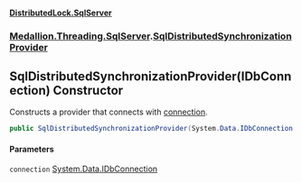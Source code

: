 #### [DistributedLock.SqlServer](README.md 'README')
### [Medallion.Threading.SqlServer](Medallion.Threading.SqlServer.md 'Medallion.Threading.SqlServer').[SqlDistributedSynchronizationProvider](SqlDistributedSynchronizationProvider.md 'Medallion.Threading.SqlServer.SqlDistributedSynchronizationProvider')

## SqlDistributedSynchronizationProvider(IDbConnection) Constructor

Constructs a provider that connects with [connection](SqlDistributedSynchronizationProvider..ctor.wIWVEFdYGHcqScaVWCtaYg.md#Medallion.Threading.SqlServer.SqlDistributedSynchronizationProvider.SqlDistributedSynchronizationProvider(System.Data.IDbConnection).connection 'Medallion.Threading.SqlServer.SqlDistributedSynchronizationProvider.SqlDistributedSynchronizationProvider(System.Data.IDbConnection).connection').

```csharp
public SqlDistributedSynchronizationProvider(System.Data.IDbConnection connection);
```
#### Parameters

<a name='Medallion.Threading.SqlServer.SqlDistributedSynchronizationProvider.SqlDistributedSynchronizationProvider(System.Data.IDbConnection).connection'></a>

`connection` [System.Data.IDbConnection](https://docs.microsoft.com/en-us/dotnet/api/System.Data.IDbConnection 'System.Data.IDbConnection')